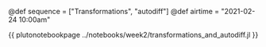 @def sequence = ["Transformations", "autodiff"]
@def airtime = "2021-02-24 10:00am"

{{ plutonotebookpage  ../notebooks/week2/transformations_and_autodiff.jl }}
